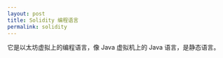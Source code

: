 ```yaml
---
layout: post
title: Solidity 编程语言
permalink: solidity
---
```


它是以太坊虚拟上的编程语言，像 Java 虚拟机上的 Java 语言，是静态语言。
